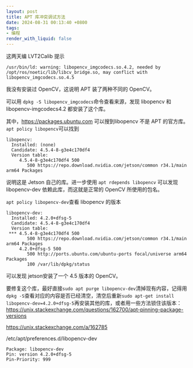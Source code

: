 ```yaml
---
layout: post
title: APT 库冲突调试方法
date: 2024-08-31 00:13:40 +0800
tags: 
- 编程
render_with_liquid: false
---
```


这两天编 LVT2Calib 提示
```
/usr/bin/ld: warning: libopencv_imgcodecs.so.4.2, needed by /opt/ros/noetic/lib/libcv_bridge.so, may conflict with libopencv_imgcodecs.so.4.5
```
我没有安装过 OpenCV，这说明 APT 装了两种不同的 OpenCV。

可以用 `dpkg -S libopencv_imgcodecs`命令查看来源，发现 libopencv 和 libopencv-imgcodecs4.2 都安装了这个库。

其中，<https://packages.ubuntu.com> 可以搜到libopencv 不是 APT 的官方库。`apt policy libopencv`可以找到

```
libopencv:
  Installed: (none)
  Candidate: 4.5.4-8-g3e4c170df4
  Version table:
     4.5.4-8-g3e4c170df4 500
        500 https://repo.download.nvidia.com/jetson/common r34.1/main arm64 Packages
```

说明这是 Jetson 自己的库。进一步使用 `apt rdepends libopencv` 可以发现 libopencv-dev 依赖此库，而这就是正常的 OpenCV 所使用的包名。

`apt policy libopencv-dev`查看 libopencv 的版本

```
libopencv-dev:
  Installed: 4.2.0+dfsg-5
  Candidate: 4.5.4-8-g3e4c170df4
  Version table:
 *** 4.5.4-8-g3e4c170df4 500
        500 https://repo.download.nvidia.com/jetson/common r34.1/main arm64 Packages
     4.2.0+dfsg-5 500
        500 http://ports.ubuntu.com/ubuntu-ports focal/universe arm64 Packages
        100 /var/lib/dpkg/status
```

可以发现 jetson安装了一个 4.5 版本的 OpenCV。

要修复这个库，最好直接`sudo apt purge libopencv-dev`清掉现有内容，记得用`dpkg -S`查看对应的内容是否已经清空，清空后重新`sudo apt-get install libopencv-dev=4.2.0+dfsg-5`再安装其他的库，或者用一些方法锁住该版本：<https://unix.stackexchange.com/questions/162700/apt-pinning-package-versions>

https://unix.stackexchange.com/a/162785

/etc/apt/preferences.d/libopencv-dev
```
Package: libopencv-dev
Pin: version 4.2.0+dfsg-5
Pin-Priority: 999
```
